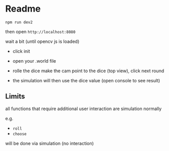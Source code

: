 # Readme

```
npm run dev2
```

then open `http://localhost:8080`

wait a bit (until opencv js is loaded) 

- click init
- open your .world file
- rolle the dice make the cam point to the dice (top view), click next round

- the simulation will then use the dice value (open console to see result)



## Limits

all functions that require additional user interaction are simulation normally

e.g. 

- `roll`
- `choose`

will be done via simulation (no interaction)
